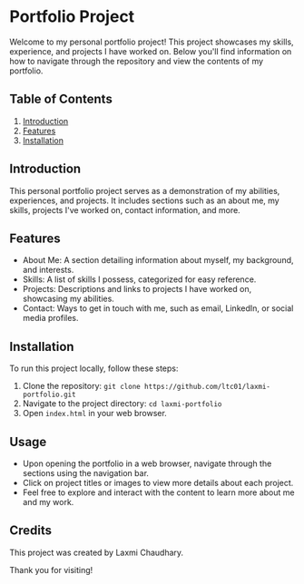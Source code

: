 # Portfolio Project

Welcome to my personal portfolio project! This project showcases my skills, experience, and projects I have worked on. Below you'll find information on how to navigate through the repository and view the contents of my portfolio.

## Table of Contents
1. [Introduction](#introduction)
2. [Features](#features)
3. [Installation](#installation)

## Introduction
This personal portfolio project serves as a demonstration of my abilities, experiences, and projects. It includes sections such as an about me, my skills, projects I've worked on, contact information, and more.

## Features
- About Me: A section detailing information about myself, my background, and interests.
- Skills: A list of skills I possess, categorized for easy reference.
- Projects: Descriptions and links to projects I have worked on, showcasing my abilities.
- Contact: Ways to get in touch with me, such as email, LinkedIn, or social media profiles.

## Installation
To run this project locally, follow these steps:
1. Clone the repository: `git clone https://github.com/ltc01/laxmi-portfolio.git`
2. Navigate to the project directory: `cd laxmi-portfolio`
3. Open `index.html` in your web browser.

## Usage
- Upon opening the portfolio in a web browser, navigate through the sections using the navigation bar.
- Click on project titles or images to view more details about each project.
- Feel free to explore and interact with the content to learn more about me and my work.

## Credits
This project was created by Laxmi Chaudhary.


Thank you for visiting!
